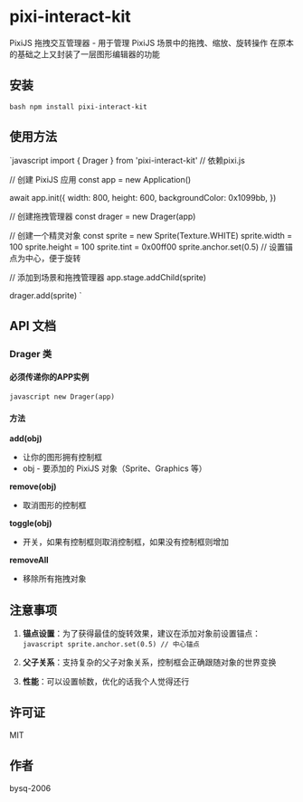 ﻿# pixi-interact-kit

PixiJS 拖拽交互管理器 - 用于管理 PixiJS 场景中的拖拽、缩放、旋转操作
在原本的基础之上又封装了一层图形编辑器的功能

## 安装

`bash
npm install pixi-interact-kit
`

## 使用方法

`javascript
import { Drager } from 'pixi-interact-kit'
// 依赖pixi.js

// 创建 PixiJS 应用
const app = new Application()

await app.init({
  width: 800,
  height: 600,
  backgroundColor: 0x1099bb,
})

// 创建拖拽管理器
const drager = new Drager(app)

// 创建一个精灵对象
const sprite = new Sprite(Texture.WHITE)
sprite.width = 100
sprite.height = 100
sprite.tint = 0x00ff00
sprite.anchor.set(0.5) // 设置锚点为中心，便于旋转

// 添加到场景和拖拽管理器
app.stage.addChild(sprite)

drager.add(sprite)
`

## API 文档

### Drager 类

#### 必须传递你的APP实例
`javascript
new Drager(app)
`

#### 方法

**add(obj)**
- 让你的图形拥有控制框
- obj - 要添加的 PixiJS 对象（Sprite、Graphics 等）

**remove(obj)**
- 取消图形的控制框

**toggle(obj)**
- 开关，如果有控制框则取消控制框，如果没有控制框则增加

**removeAll**
- 移除所有拖拽对象



## 注意事项

1. **锚点设置**：为了获得最佳的旋转效果，建议在添加对象前设置锚点：
   `javascript
   sprite.anchor.set(0.5) // 中心锚点
   `

2. **父子关系**：支持复杂的父子对象关系，控制框会正确跟随对象的世界变换

3. **性能**：可以设置帧数，优化的话我个人觉得还行

## 许可证

MIT

## 作者

bysq-2006
